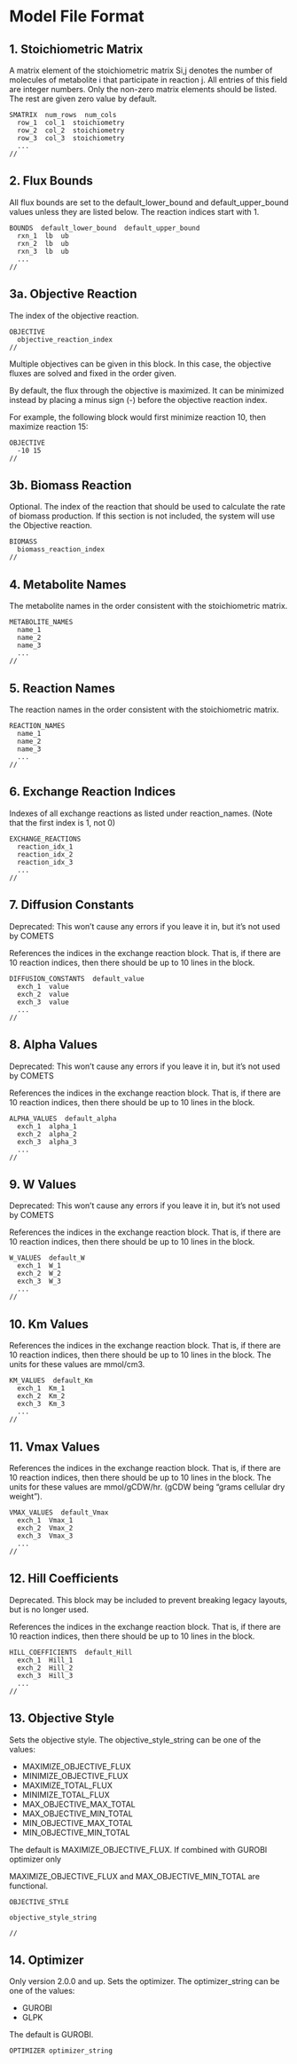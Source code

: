 # Model File Format

## 1. Stoichiometric Matrix

A matrix element of the stoichiometric matrix Si,j denotes the number of molecules of metabolite i that participate in reaction j. All entries of this field are integer numbers. Only the non-zero matrix elements should be listed. The rest are given zero value by default.

```
SMATRIX  num_rows  num_cols
  row_1  col_1  stoichiometry
  row_2  col_2  stoichiometry
  row_3  col_3  stoichiometry
  ...
//
```

## 2. Flux Bounds

All flux bounds are set to the default_lower_bound and default_upper_bound values unless they are listed below. The reaction indices start with 1.

```
BOUNDS  default_lower_bound  default_upper_bound
  rxn_1  lb  ub
  rxn_2  lb  ub
  rxn_3  lb  ub
  ...
//
```

## 3a. Objective Reaction

The index of the objective reaction.

```
OBJECTIVE
  objective_reaction_index
//
```

Multiple objectives can be given in this block. In this case, the objective fluxes are solved and fixed in the order given.

By default, the flux through the objective is maximized. It can be minimized instead by placing a minus sign (-) before the objective reaction index.

For example, the following block would first minimize reaction 10, then maximize reaction 15:

```
OBJECTIVE
  -10 15
//
```

## 3b. Biomass Reaction

Optional. The index of the reaction that should be used to calculate the rate of biomass production. If this section is not included, the system will use the Objective reaction.

```
BIOMASS
  biomass_reaction_index
//
```

## 4. Metabolite Names

The metabolite names in the order consistent with the stoichiometric matrix.

```
METABOLITE_NAMES
  name_1
  name_2
  name_3
  ...
//
```

## 5. Reaction Names

The reaction names in the order consistent with the stoichiometric matrix.

```
REACTION_NAMES
  name_1
  name_2
  name_3
  ...
//
```

## 6. Exchange Reaction Indices

Indexes of all exchange reactions as listed under reaction_names. (Note that the first index is 1, not 0)

```
EXCHANGE_REACTIONS
  reaction_idx_1
  reaction_idx_2
  reaction_idx_3
  ...
//
```

## 7. Diffusion Constants

Deprecated: This won’t cause any errors if you leave it in, but it’s not used by COMETS

References the indices in the exchange reaction block. That is, if there are 10 reaction indices, then there should be up to 10 lines in the block.

```
DIFFUSION_CONSTANTS  default_value
  exch_1  value
  exch_2  value
  exch_3  value
  ...
//
```

## 8. Alpha Values

Deprecated: This won’t cause any errors if you leave it in, but it’s not used by COMETS

References the indices in the exchange reaction block. That is, if there are 10 reaction indices, then there should be up to 10 lines in the block.

```
ALPHA_VALUES  default_alpha
  exch_1  alpha_1
  exch_2  alpha_2
  exch_3  alpha_3
  ...
//
```

## 9. W Values

Deprecated: This won’t cause any errors if you leave it in, but it’s not used by COMETS

References the indices in the exchange reaction block. That is, if there are 10 reaction indices, then there should be up to 10 lines in the block.

```
W_VALUES  default_W
  exch_1  W_1
  exch_2  W_2
  exch_3  W_3
  ...
//
```

## 10. Km Values

References the indices in the exchange reaction block. That is, if there are 10 reaction indices, then there should be up to 10 lines in the block. The units for these values are mmol/cm3.

```
KM_VALUES  default_Km
  exch_1  Km_1
  exch_2  Km_2
  exch_3  Km_3
  ...
//
```

## 11. Vmax Values

References the indices in the exchange reaction block. That is, if there are 10 reaction indices, then there should be up to 10 lines in the block. The units for these values are mmol/gCDW/hr. (gCDW being “grams cellular dry weight”).

```
VMAX_VALUES  default_Vmax
  exch_1  Vmax_1
  exch_2  Vmax_2
  exch_3  Vmax_3
  ...
//
```

## 12. Hill Coefficients

Deprecated. This block may be included to prevent breaking legacy layouts, but is no longer used.

References the indices in the exchange reaction block. That is, if there are 10 reaction indices, then there should be up to 10 lines in the block.

```
HILL_COEFFICIENTS  default_Hill
  exch_1  Hill_1
  exch_2  Hill_2
  exch_3  Hill_3
  ...
//
```

## 13. Objective Style

Sets the objective style. The objective_style_string can be one of the values:

- MAXIMIZE_OBJECTIVE_FLUX
- MINIMIZE_OBJECTIVE_FLUX
- MAXIMIZE_TOTAL_FLUX
- MINIMIZE_TOTAL_FLUX
- MAX_OBJECTIVE_MAX_TOTAL
- MAX_OBJECTIVE_MIN_TOTAL
- MIN_OBJECTIVE_MAX_TOTAL
- MIN_OBJECTIVE_MIN_TOTAL

The default is MAXIMIZE_OBJECTIVE_FLUX. If combined with GUROBI optimizer only

MAXIMIZE_OBJECTIVE_FLUX and MAX_OBJECTIVE_MIN_TOTAL are functional.

```
OBJECTIVE_STYLE

objective_style_string

//
```

## 14. Optimizer

Only version 2.0.0 and up. Sets the optimizer. The optimizer_string can be one of the values:

- GUROBI
- GLPK

The default is GUROBI.

```
OPTIMIZER optimizer_string
```